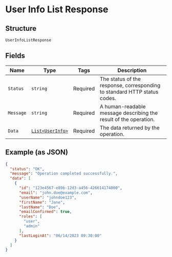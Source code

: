 
# User Info List Response

## Structure

`UserInfoListResponse`

## Fields

| Name | Type | Tags | Description |
|  --- | --- | --- | --- |
| `Status` | `string` | Required | The status of the response, corresponding to standard HTTP status codes. |
| `Message` | `string` | Required | A human-readable message describing the result of the operation. |
| `Data` | [`List<UserInfo>`](../../doc/models/user-info.md) | Required | The data returned by the operation. |

## Example (as JSON)

```json
{
  "status": "OK",
  "message": "Operation completed successfully.",
  "data": [
    {
      "id": "123e4567-e89b-12d3-a456-426614174000",
      "email": "john.doe@example.com",
      "userName": "johndoe123",
      "firstName": "Jane",
      "lastName": "Doe",
      "emailConfirmed": true,
      "roles": [
        "user",
        "admin"
      ],
      "lastLoginAt": "06/14/2023 09:30:00"
    }
  ]
}
```

